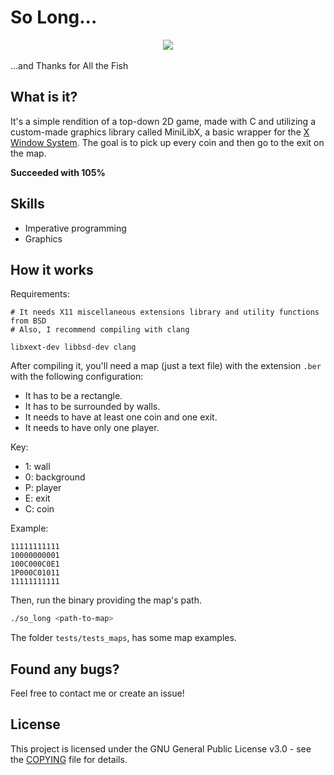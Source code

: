 # So Long...

<div align="center">
  <img src="https://i.imgur.com/WwFiJGM.png"/>
</div>  
<br/>
...and Thanks for All the Fish

## What is it?
It's a simple rendition of a top-down 2D game, made with C and utilizing a custom-made graphics library called MiniLibX, a basic wrapper for the [X Window System](https://pt.wikipedia.org/wiki/X_Window_System).
The goal is to pick up every coin and then go to the exit on the map.  

**Succeeded with 105%**

## Skills
 - Imperative programming
 - Graphics


## How it works
Requirements:
```shell
# It needs X11 miscellaneous extensions library and utility functions from BSD
# Also, I recommend compiling with clang

libxext-dev libbsd-dev clang
```

After compiling it, you'll need a map (just a text file) with the extension `.ber` with the following configuration:
 - It has to be a rectangle.
 - It has to be surrounded by walls.
 - It needs to have at least one coin and one exit.
 - It needs to have only one player.

Key:
 - 1: wall
 - 0: background
 - P: player
 - E: exit
 - C: coin
 
 Example:
 ```shell
 11111111111
 10000000001
 100C000C0E1
 1P000C01011
 11111111111
 ```

Then, run the binary providing the map's path.
``` sh
./so_long <path-to-map>
```

The folder `tests/tests_maps`, has some map examples.  


## Found any bugs?
Feel free to contact me or create an issue!

## License
This project is licensed under the GNU General Public License v3.0 - see the [COPYING](https://github.com/hde-oliv/so_long/blob/master/COPYING) file for details.

